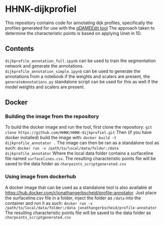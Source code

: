 # HHNK-dijkprofiel
This repository contains code for annotating dijk profiles, specifically the profiles generated for use with the [qDAMEEdit tool](http://www.twisq.nl/qdamedit/manual.pdf) The approach taken to determine the characteristic points is based on applying Unet in 1D.

## Contents
`dijkprofile_annotation_full.ipynb` can be used to train the segmentation network and generate the annotations. <br>
`dijkprofile_annotation_simple.ipynb` can be used to generate the annotations from a notebook if the weights and scalers are present,
the `generateAnnotations.py` standalone script can be used for this as well if the model weights and scalers are present. <br>

## Docker
### Building the image from the repository
To build the docker image and run the tool, first clone the repository:
`git clone https://github.com/HHNK/HHNK-dijkprofiel.git`
Then (if you have docker installed) build the image with:
`docker build -t dijkprofile_annotator .`
The image can then be ran as a standalone tool as such:
`docker run -v /path/to/local/data/folder:/data dijkprofile_annotator`
Where the local data folder contains a surfaceline file named `surfacelines.csv`. The resulting characteristic points file will be saved to the data folder as `charpoints_scriptgenerated.csv` 

### Using image from dockerhub
A docker image that can be used as a standalone tool is also available at https://hub.docker.com/r/jonathangerbscheid/profile-annotator.
Just place the surfaceline.csv file in a folder, inject the folder as `/data` into the container and run it as such:
`docker run -v /path/to/local/data/folder:/data jonathangerbscheid/profile-annotator`
The resulting characteristic points file will be saved to the data folder as `charpoints_scriptgenerated.csv` 
